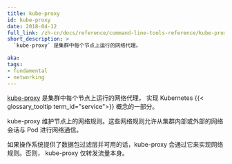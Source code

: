 ```yaml
---
title: kube-proxy
id: kube-proxy
date: 2018-04-12
full_link: /zh-cn/docs/reference/command-line-tools-reference/kube-proxy/
short_description: >
  `kube-proxy` 是集群中每个节点上运行的网络代理。

aka:
tags:
- fundamental
- networking
---
```

<!-- ---
title: kube-proxy
id: kube-proxy
date: 2018-04-12
full_link: /zh-cn/docs/reference/command-line-tools-reference/kube-proxy/
short_description: >
  `kube-proxy` is a network proxy that runs on each node in the cluster.

aka:
tags:
- fundamental
- networking
--- -->
 <!-- [kube-proxy](/docs/reference/command-line-tools-reference/kube-proxy/) is a
network proxy that runs on each node in your cluster, implementing part of
the Kubernetes {{< glossary_tooltip term_id="service">}} concept. -->
[kube-proxy](/zh-cn/docs/reference/command-line-tools-reference/kube-proxy/) 是集群中每个节点上运行的网络代理，
实现 Kubernetes {{< glossary_tooltip term_id="service">}} 概念的一部分。

<!--more-->

<!-- kube-proxy maintains network rules on nodes. These network rules allow
network communication to your Pods from network sessions inside or outside
of your cluster. -->
kube-proxy 维护节点上的网络规则。这些网络规则允许从集群内部或外部的网络会话与 Pod 进行网络通信。

<!-- kube-proxy uses the operating system packet filtering layer if there is one
and it's available. Otherwise, kube-proxy forwards the traffic itself. -->
如果操作系统提供了数据包过滤层并可用的话，kube-proxy 会通过它来实现网络规则。否则， kube-proxy 仅转发流量本身。
